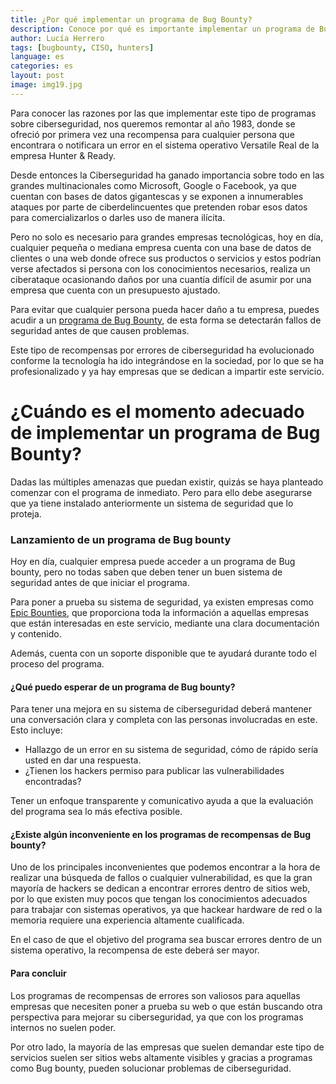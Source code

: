 ```yaml
---
title: ¿Por qué implementar un programa de Bug Bounty?
description: Conoce por qué es importante implementar un programa de Bug Bounty en tu empresa.
author: Lucía Herrero
tags: [bugbounty, CISO, hunters]
language: es
categories: es
layout: post
image: img19.jpg
---
```


Para conocer las razones por las que implementar este tipo de programas sobre ciberseguridad, nos queremos remontar al año 1983, donde se ofreció por primera vez una recompensa para cualquier persona que encontrara o notificara un error en el sistema operativo Versatile Real de la empresa Hunter & Ready.

Desde entonces la Ciberseguridad ha ganado importancia sobre todo en las grandes multinacionales como Microsoft, Google o Facebook, ya que cuentan con bases de datos gigantescas y se exponen a innumerables ataques por parte de ciberdelincuentes que pretenden robar esos datos para comercializarlos o darles uso de manera ilícita. 

Pero no solo es necesario para grandes empresas tecnológicas, hoy en día, cualquier pequeña o mediana empresa cuenta con una base de datos de clientes o una web donde ofrece sus productos o servicios y estos podrían verse afectados si persona con los conocimientos necesarios, realiza un ciberataque ocasionando daños por una cuantía difícil de asumir por una empresa que cuenta con un presupuesto ajustado.

Para evitar que cualquier persona pueda hacer daño a tu empresa, puedes acudir a un <a href="https://www.epicbounties.com/es/">programa de Bug Bounty</a>, de esta forma se detectarán fallos de seguridad antes de que causen problemas.

Este tipo de recompensas por errores de ciberseguridad ha evolucionado conforme la tecnología ha ido integrándose en la sociedad, por lo que se ha profesionalizado y ya hay empresas que se dedican a impartir este servicio.

# ¿Cuándo es el momento adecuado de implementar un programa de Bug Bounty? 

Dadas las múltiples amenazas que puedan existir, quizás se haya planteado comenzar con el programa de inmediato. Pero para ello debe asegurarse que ya tiene instalado anteriormente un sistema de seguridad que lo proteja.

### Lanzamiento de un programa de Bug bounty

Hoy en día, cualquier empresa puede acceder a un programa de Bug bounty, pero no todas saben que deben tener un buen sistema de seguridad antes de que iniciar el programa. 

Para poner a prueba su sistema de seguridad, ya existen empresas como <a href="https://www.epicbounties.com/es/">Epic Bounties</a>, que proporciona toda la información a aquellas empresas que están interesadas en este servicio, mediante una clara documentación y contenido.

Además, cuenta con un soporte disponible que te ayudará durante todo el proceso del programa. 

#### ¿Qué puedo esperar de un programa de Bug bounty?

Para tener una mejora en su sistema de ciberseguridad deberá mantener una conversación clara y completa con las personas involucradas en este. Esto incluye:

-	Hallazgo de un error en su sistema de seguridad, cómo de rápido sería usted en dar una respuesta.
-	¿Tienen los hackers permiso para publicar las vulnerabilidades encontradas?

Tener un enfoque transparente y comunicativo ayuda a que la evaluación del programa sea lo más efectiva posible.

####  ¿Existe algún inconveniente en los programas de recompensas de Bug bounty?

Uno de los principales inconvenientes que podemos encontrar a la hora de realizar una búsqueda de fallos o cualquier vulnerabilidad, es que la gran mayoría de hackers se dedican a encontrar errores dentro de sitios web, por lo que existen muy pocos que tengan los conocimientos adecuados para trabajar con sistemas operativos, ya que hackear hardware de red o la memoria requiere una experiencia altamente cualificada.

En el caso de que el objetivo del programa sea buscar errores dentro de un sistema operativo, la recompensa de este deberá ser mayor.

#### Para concluir

Los programas de recompensas de errores son valiosos para aquellas empresas que necesiten poner a prueba su web o que están buscando otra perspectiva para mejorar su ciberseguridad, ya que con los programas internos no suelen poder.

Por otro lado, la mayoría de las empresas que suelen demandar este tipo de servicios suelen ser sitios webs altamente visibles y gracias a programas como Bug bounty, pueden solucionar problemas de ciberseguridad.
